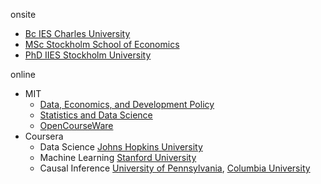 onsite

- [Bc IES Charles University](https://ies.fsv.cuni.cz/en/institute/about-us/my-url)
- [MSc Stockholm School of Economics](https://www.hhs.se/en/education/msc/mecon/)
- [PhD IIES Stockholm University](https://www.su.se/institute-for-international-economic-studies/)

online
   -  MIT
      - [Data, Economics, and Development Policy](https://micromasters.mit.edu/dedp/)
      - [Statistics and Data Science](https://micromasters.mit.edu/ds/)
      - [OpenCourseWare](https://ocw.mit.edu/search/)
   - Coursera  
       - Data Science [Johns Hopkins University](https://coursera.org/share/e7b63d98d00917a1cb08d621e6447881) 
       - Machine Learning [Stanford University](https://www.coursera.org/account/accomplishments/specialization/T3Y6ZZBX5LHU?utm_source=link&utm_medium=certificate&utm_content=cert_image&utm_campaign=sharing_cta&utm_product=s12n) 
       - Causal Inference [University of Pennsylvania](https://coursera.org/share/b7ff2f515ab40d5f9f9ec54819c04de2), [Columbia University](https://www.coursera.org/account/accomplishments/verify/SV2NYCC322FZ?utm_source=link&utm_medium=certificate&utm_content=cert_image&utm_campaign=sharing_cta&utm_product=course)
    

